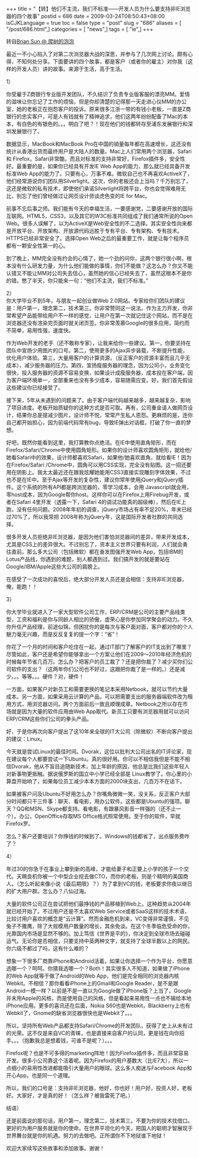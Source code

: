 +++
title = "【转】他们不主流，我们不标准——开发人员为什么要支持非IE浏览器的四个故事"
postid = 686
date = 2009-03-24T08:50:43+08:00
isCJKLanguage = true
toc = false
type = "post"
slug = "686"
aliases = [ "/post/686.html",]
categories = [ "news",]
tags = [ "ie",]
+++


转自[Brian Sun @ 爬树的泡泡](http://www.briansun.com)

最近一不小心陷入了对第二次浏览器大战的深思，并参与了几次网上讨论。颇有心得，不知何处分享。下面要讲的四个故事，都是客户（或者你的雇主）对你我（这样的开发人员）讲的故事。来源于生活，高于生活。

1）  

你受雇于Z商银行专业版开发团队，不久结识了负责专业版客服的漂亮MM。爱情的滋味让你忘记了工作的烦恼，但是你却清楚的记得那一天走进心仪MM的办公室，她的老板正在抱怨客户的投诉。原来很多江浙一带的有钱小老板，一直是Z商银行的忠实客户，可是人有钱就有了精神追求，他们这两年纷纷配备了Mac的本本，有白色的有银色的。。。明白了吧？！现在他们的钱都转存至浦东发展银行和深圳发展银行了。

数据显示，MacBook和MacBook
Pro在中国的销量每年都在高速增长，这还没有统计从香港出货而最终用户是大陆人的数量。Mac上人们常用两个浏览器，Safari和
Firefox，Safari非常酷，而且对标准的支持非常好，Firefox插件多，安全性好。最重要的是，如果你已经具有开发IE
Web App的能力，那么就已经具备开发标准Web
App的能力了。只要有心，万事不难。微软自己也不再喜欢ActiveX了，他们经常游说你们团队用Silverlight。这次，你的老板还会上当吗？千万别忘了，这还是微软的私有技术，即使他们承诺Silverlight将跨平台，你也会觉得难用无比，别忘了他们曾经做过让网页设计师谈虎色变的IE
for Mac。  
<!--more-->  

前事不忘后事之师。我们能有今天的幸福生活，一要感谢党，二要感谢开放的国际互联网。HTML5，CSS3，以及其它的W3C标准共同组成了我们通常所说的Open
Web。很多人误解了，以为ActiveX是Web安全性的不二选择。其实安全性向来都是开放平台、开放架构、开放源代码远胜于专有平台、专有架构、专有技术。HTTPS已经非常安全了。选择Open
Web之后的最重要工作，就是让每个程序员都有一颗安全性第一的心。

到了晚上，MM完全没有约会的心情了，她一个劲的问你，这两个银行很小啊，根本没有什么研发力量，为什么他们能做的事情，你们不能做？这怎么办？你又不能认错又不能让MM对公司失去信心，虽然她的信心已经失去了，虽然这根本不是你的错。憋了半天，你只能来一句：“他们不主流，我们不标准。”

2）  
你大学毕业不到5年，与朋友一起创业做Web
2.0网站。专家给你们团队的建议是：用户第一，理念第二，技术第三。你非常赞同这一说法。作为主力开发，你非常希望产品能带给用户不一样的感觉，让用户在第一次就记住这个网站，而不是在浏览器还没有渲染完页面时就关闭页签。你非常羡慕Google的很多应用，简约而不简单，易用性强，速度快。

作为Web开发的老手（还不敢称专家），让我来给你一些建议。第一，你要坚持在团队中宣扬少用图片的口号。第二，使用更多的Ajax异步装载，不断提升性能，优化用户体验。第三，大量用客户的计算资源，（反正客户的资源丰富而且几乎无成本），减少服务器的压力。第四，宣扬瘦服务器的理念，因为公司小，业务变化很快，投入服务器的资源不容易变换，如果设计成瘦服务器，成本投在客户端，因为客户端环境单一，全部重来也没有多少成本，容易随需应变。好，我们首先假设这些建议你已经接受了。

接下来，5年从未遇到的问题来了。由于客户端代码越来越多，越来越复杂，影响了项目进度。老板开始质疑你的这种方式是否可取。再有，公司重金请人做网页设计，结果你总是提减少图片，设计师不悦，常常产生私人恩怨。更麻烦的是，连你自己都开始担心，因为前端代码常有bug，导致IE弹出对话框，打破了你一直的梦想。

好吧，既然你能看到这里，我打算教你点绝活。在IE中使用直角矩形，而在Firefox/Safari/Chrome中使用圆角矩形。如果你的设计师喜欢圆角矩形，就给他/她看Safari中的效果，设计师都喜欢Safari，如果他/她喜欢直角，就给看IE！因为在Firefox/Safari
/Chrome中，圆角可以用CSS实现，完全没有贴图。这一招还要用在阴影上。我太太最近还在跟我炫耀她能用CSS3直接实现雕刻字体效果，不过也不是在IE中。至于Ajax等开发的复杂性，建议你常年使用jQuery和jQuery插件。这个系统的所有API都是跨浏览器的，零学习成本，会用
Javascript就会用，零host成本，因为Google帮你host。这样你可以在Firefox上用Firebug开发，或者在Safari
4里开发（透露一下，Safari
4的调试功能真的超级棒），然后在IE上跑，没有任何问题。2008年年初的调查，jQuery市场占有率不足20%，年末已经过70%了，所以我常把
2008年称为jQuery年，这是国际开发者社群的共同选择。

很多开发人员拒绝非IE浏览器，是因为他们害怕浏览器间的差异，带来开发成本，尤其是CSS上的差异很大。不过别忘了，资本主义世界只要有利润，人们就会勇往直前。那么多大公司（包括微软）都在奋发图强开发Web
App，包括IBM的Lotus产品线，你遇到的难题，别人都遇到过。我们搞开发的就是要站在Google/IBM/Apple这些大公司的肩膀上。

在感受了一次成功的喜悦后，绝大部分开发人员还是会相信：支持非IE浏览器，俺，能跑！！

3）  

你大学毕业就进入了一家大型软件公司工作，ERP/CRM是公司的主要产品线类型，工资和福利是你与同龄人相比的骄傲，虚荣心是你参加同学聚会的动力。不久你升任产品经理，前途似锦。但困扰你的是每次与客户面对面，客户都对你的个人魅力毫无兴趣，而是反反复复的提一个字：“省”！

你花了一个月的时间和客户吃住在一起，通过IT部门了解客户的IT支出到了哪里？尽管如此，客户还是希望你能够拿出一个方案让他们在2009～2010年经济危机的时候每年节省几百万。怎么办？把客户的员工裁了？还是把你裁了？减少买你们公司软件的支出？（这两年你们公司也不好过，这跟把你裁了是一样的。）还是减少。。。等等。。。硬件？对，硬件！

一方面，如果客户对新员工和需要更换的笔记本采用Netbook，就可以节约大量成本。另一方面，如果采用云计算的产品，可以把需要支出的服务器端软件改为租用方式，用浏览器访问。两个方面前后一致且顺理成章。Netbook之所以存在市场就是因为大量的软件应用由Web
App取代。新员工只要有浏览器用就可以访问ERP/CRM这些你们公司的拳头产品。

好，于是你再次向客户提出了这10年来全球的IT大公司（除微软）不断向客户提出的建议：Linux。

今天就是尝试Linux的最佳时间。Dvorak，这位以批判大公司出名的IT评论家，现在建议每个人都要尝试一下Ubuntu。真的很好用。你可以不相信我但是不能不相信Dvorak，他从不盲目追随新技术，加上年龄的原因，他总是比我们这些年轻人对新事物更抵触。据说俄罗斯的国立中小学已经全部是
Linux教学了。你心里的小算盘开始响了，如果每位员工减少本本方面的2000块支出，几百万不在话下。

如果被客户问及Ubuntu不好用怎么办？你嘴角微微一笑，没关系，反正客户大部分时间都只干三件事：聊天、看电影，用办公软件。这些都是Ubuntu的强项。聊天？QQ和MSN、Skype都支持。看电影，有跟暴风影音一样强的（还不止一个）。办公，OpenOffice存取MS
Office格式照常使用。至于你的软件，早就Firefox罗。

怎么？客户还要培训？你挣钱的时候到了。Windows的钱都省了，出点服务费咋了？

4）  

年过30的你急于在事业上攀到新的高峰，才能给妻子和正要上小学的孩子一个交代。天赐良机你被一个中型企业挖去做CTO，而你的老板，则是个精明的美国商人。（怎么听起来像小说《最后期限》？）为了拿到VC的钱，老板要求你夜以继日的扩大用户群。怎么办？八仙过海。

大量的软件公司正在尝试把他们最挣钱的产品移植到Web上。这种趋势从2004年就已经开始了。不过用户还是不太喜欢Web
Service或者SaaS这样的技术术语，比较讨用户喜欢的概念是“云计算”。然而金融危机到来，VC变得非常谨慎，不见兔子不撒鹰，除了大规模用户数量的增长，其余免谈。在这个冬季临危受命的你，光靠国内市场是显然不够的。加上笃信《世界是平的》，你决定到全球市场去碰碰运气。无论你是否相信，只要支持中英两种文字，就支持了全球半数以上的网民。你六级不都过了吗，这有什么难的？

想象一下很多厂商靠iPhone和Android活着。如果让你选择一个作为平台，你愿意选哪一个？呵呵。你猜我选哪一个？Both！其实很多人不知道，如果做了iPhone的Web
App就等于做了Android的Web
App，他们是完全相同的浏览器内核Webkit。不相信？那你看看iPhone上的Gmail和Google
Reader，是不是跟Android一模一样？以前是不是一直以为Google做了iPhone版？上当了，Google并未用Apple的风格，而是使用自己的风格，但是看起来易用性一点也不输给本地iPhone应用。更多的喜讯还在后面，Nokia
S60也是Webkit，Blackberry上也有Webkit了，Gnome的缺省浏览器很快也是Webkit了。。。

所以，坚持所有Web产品都支持Safari/Chrome的开发团队，获得了史上从未有过的光荣。这不仅是来自VC的青睐，也是直接来自客户的认同，更是钱在向你招手。。。（抱歉我总是想着钱，可谁不是呢？）。。。

Firefox呢？也是不可多得的marketing阵地！因为Firefox插件多，而且非常容易开发。很多小公司靠这个活着呢。因为Firefox的用户基数大（比IE7大），所以一点细小的易用性改进都能吸引大量用户的眼球。这么多人痴迷与Facebook
App和开心App，也是同一个道理。

所以，我们的口号是：支持非IE浏览器，他好，你也好！用户好，投资人好，老板好。大家好，才是真的好！（怎么样？被我雷死了吧。）

结语）

还是前面说的那句话，用户第一，理念第二，技术第三。不要为你的技术找借口。更好的为用户服务就是你的使命。在世界平坦化的今天，把国人的聪明才智展现于世界舞台就是你的机遇。努力的去做吧。正所谓你不下地狱谁下地狱！

欢迎大家续写这些故事和添加故事。谢谢！

